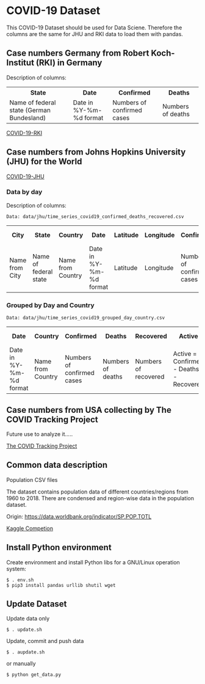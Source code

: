 # COVID-19 Dataset

This COVID-19 Dataset should be used for Data Sciene.
Therefore the columns are the same for JHU and RKI data to load them with pandas.


## Case numbers Germany from Robert Koch-Institut (RKI) in Germany

Description of columns:

<table>
<tr>
<th>State</th><th>Date</th><th>Confirmed</th><th>Deaths</th>
</tr>
<tr>
<td>Name of federal state (German Bundesland)</td>
<td>Date in %Y-%m-%d format</td>
<td>Numbers of confirmed cases</td>
<td>Numbers of deaths</td>
</tr>
</table>

[COVID-19-RKI](https://github.com/Milanowicz/COVID-19-RKI)


## Case numbers from Johns Hopkins University (JHU) for the World

[COVID-19-JHU](https://github.com/CSSEGISandData/COVID-19)


### Data by day

Description of columns:

    Data: data/jhu/time_series_covid19_confirmed_deaths_recovered.csv

<table>
<tr>
<th>City</th><th>State</th><th>Country</th><th>Date</th><th>Latitude</th><th>Longitude</th><th>Confirmed</th><th>Deaths</th><th>Recovered</th><th>Active</th><th>WHO Region</th>
</tr>
<tr>
<td>Name from City</td>
<td>Name of federal state</td>
<td>Name from Country</td>
<td>Date in %Y-%m-%d format</td>
<td>Latitude</td>
<td>Longitude</td>
<td>Numbers of confirmed cases</td>
<td>Numbers of deaths</td>
<td>Numbers of recovered</td>
<td>Active = Confirmed - Deaths - Recovered</td>
<td>WHO Region</td>
</tr>
</table>


### Grouped by Day and Country

    Data: data/jhu/time_series_covid19_grouped_day_country.csv

<table>
<tr>
<th>Date</th><th>Country</th><th>Confirmed</th><th>Deaths</th><th>Recovered</th><th>Active</th><th>New cases</th><th>New deaths</th><th>New recovered</th><th>WHO Region</th>
</tr>
<tr>
<td>Date in %Y-%m-%d format</td>
<td>Name from Country</td>
<td>Numbers of confirmed cases</td>
<td>Numbers of deaths</td>
<td>Numbers of recovered</td>
<td>Active = Confirmed - Deaths - Recovered</td>
<td>New cases / Day</td>
<td>New deaths / Day</td>
<td>New recovered / Day</td>
<td>WHO Region</td>
</tr>
</table>


## Case numbers from USA collecting by The COVID Tracking Project

Future use to analyze it.....

[The COVID Tracking Project](https://covidtracking.com/api/)


## Common data description

Population CSV files

The dataset contains population data of different countries/regions from 1960 to 2018.
There are condensed and region-wise data in the population dataset.

Origin: https://data.worldbank.org/indicator/SP.POP.TOTL

[Kaggle Competion](https://www.kaggle.com/imdevskp/world-population-19602018)


## Install Python environment

Create environment and install Python libs for a GNU/Linux operation system:

    $ . env.sh
    $ pip3 install pandas urllib shutil wget


## Update Dataset

Update data only

    $ . update.sh

Update, commit and push data 

    $ . aupdate.sh

or manually

    $ python get_data.py
